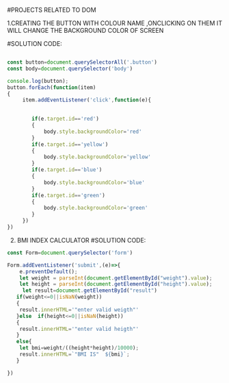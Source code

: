 #PROJECTS RELATED TO DOM

1.CREATING THE BUTTON  WITH COLOUR NAME ,ONCLICKING ON THEM IT WILL CHANGE THE BACKGROUND COLOR OF SCREEN

#SOLUTION CODE:
```javascript

const button=document.querySelectorAll('.button')
const body=document.querySelector('body')

console.log(button);
button.forEach(function(item)
{
     item.addEventListener('click',function(e){

    
        if(e.target.id=='red')
        {
            body.style.backgroundColor='red'
        }
        if(e.target.id=='yellow')
        {
            body.style.backgroundColor='yellow'
        }
        if(e.target.id=='blue')
        {
            body.style.backgroundColor='blue'
        }
        if(e.target.id=='green')
        {
            body.style.backgroundColor='green'
        }
     })
})
```
2. BMI INDEX CALCULATOR
#SOLUTION CODE:
```javascript
const Form=document.querySelector('form')

Form.addEventListener('submit',(e)=>{
    e.preventDefault();
    let weight = parseInt(document.getElementById("weight").value);
    let height = parseInt(document.getElementById("height").value);
     let result=document.getElementById("result")
   if(weight<=0||isNaN(weight))
   {
    result.innerHTML='"enter valid weigth"'
   }else  if(height<=0||isNaN(height))
   {
    result.innerHTML='"enter valid heigth"'
   }
   else{
    let bmi=weight/((height*height)/10000);
    result.innerHTML=`"BMI IS"  ${bmi}`;
   }

})
```

